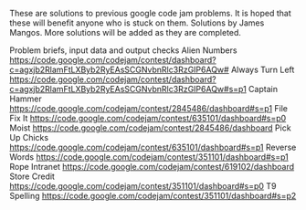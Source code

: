 These are solutions to previous google code jam problems. It is hoped that these will benefit anyone who is stuck on them.
Solutions by James Mangos.
More solutions will be added as they are completed.

Problem briefs, input data and output checks
	Alien Numbers  https://code.google.com/codejam/contest/dashboard?c=agxjb2RlamFtLXByb2RyEAsSCGNvbnRlc3RzGIP6AQw#
	Always Turn Left  https://code.google.com/codejam/contest/dashboard?c=agxjb2RlamFtLXByb2RyEAsSCGNvbnRlc3RzGIP6AQw#s=p1
	Captain Hammer  https://code.google.com/codejam/contest/2845486/dashboard#s=p1
	File Fix It  https://code.google.com/codejam/contest/635101/dashboard#s=p0
	Moist  https://code.google.com/codejam/contest/2845486/dashboard
	Pick Up Chicks  https://code.google.com/codejam/contest/635101/dashboard#s=p1
	Reverse Words  https://code.google.com/codejam/contest/351101/dashboard#s=p1
	Rope Intranet  https://code.google.com/codejam/contest/619102/dashboard
	Store Credit  https://code.google.com/codejam/contest/351101/dashboard#s=p0
	T9 Spelling  https://code.google.com/codejam/contest/351101/dashboard#s=p2